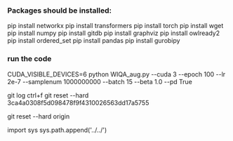 ### Packages should be installed:



pip install networkx
pip install transformers
pip install torch
pip install wget
pip install numpy
pip install gitdb
pip install graphviz
pip install owlready2
pip install ordered_set
pip install pandas
pip install gurobipy

### run the code

CUDA_VISIBLE_DEVICES=6 python WIQA_aug.py --cuda 3 --epoch 100 --lr 2e-7 --samplenum 1000000000 --batch 15 --beta 1.0 --pd True



git log
ctrl+f
git reset --hard 3ca4a0308f5d098478f9f4310026563dd17a5755

git reset --hard origin

import sys
sys.path.append('../../')

